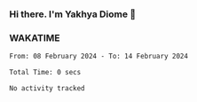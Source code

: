 ### Hi there. I'm Yakhya Diome 👋

### WAKATIME
<!--START_SECTION:waka-->

```txt
From: 08 February 2024 - To: 14 February 2024

Total Time: 0 secs

No activity tracked
```

<!--END_SECTION:waka-->
